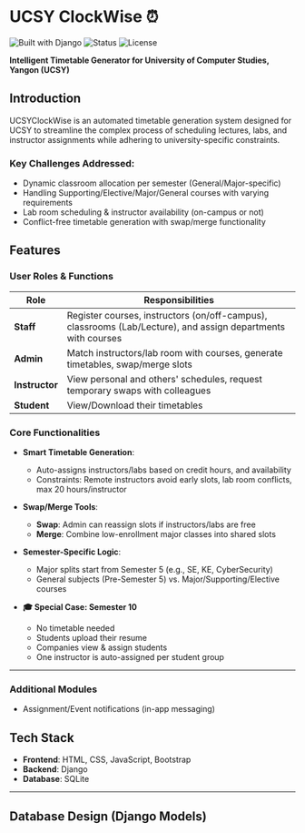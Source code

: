 # UCSY ClockWise ⏰

![Built with Django](https://img.shields.io/badge/Built%20With-Django-092E20?style=for-the-badge&logo=django&logoColor=white)
![Status](https://img.shields.io/badge/Project-In_Development-yellow?style=for-the-badge)
![License](https://img.shields.io/badge/License-MIT-blue?style=for-the-badge)

**Intelligent Timetable Generator for University of Computer Studies, Yangon (UCSY)**  

## Introduction  
UCSYClockWise is an automated timetable generation system designed for UCSY to streamline the complex process of scheduling lectures, labs, and instructor assignments while adhering to university-specific constraints.

### Key Challenges Addressed:
- Dynamic classroom allocation per semester (General/Major-specific)
- Handling Supporting/Elective/Major/General courses with varying requirements
- Lab room scheduling & instructor availability (on-campus or not)
- Conflict-free timetable generation with swap/merge functionality

## Features

### User Roles & Functions
| **Role** | Responsibilities |
|------|------------------|
| **Staff** | Register courses, instructors (on/off-campus), classrooms (Lab/Lecture), and assign departments with courses |
| **Admin** | Match instructors/lab room with courses, generate timetables, swap/merge slots |
| **Instructor** | View personal and others' schedules, request temporary swaps with colleagues |
| **Student** | View/Download their timetables |

### Core Functionalities
- **Smart Timetable Generation**:
  - Auto-assigns instructors/labs based on credit hours, and availability
  - Constraints: Remote instructors avoid early slots, lab room conflicts, max 20 hours/instructor
- **Swap/Merge Tools**:
  - **Swap**: Admin can reassign slots if instructors/labs are free
  - **Merge**: Combine low-enrollment major classes into shared slots
- **Semester-Specific Logic**:
  - Major splits start from Semester 5 (e.g., SE, KE, CyberSecurity)
  - General subjects (Pre-Semester 5) vs. Major/Supporting/Elective courses

- **🎓 Special Case: Semester 10**
  - No timetable needed
  - Students upload their resume
  - Companies view & assign students
  - One instructor is auto-assigned per student group

---

### Additional Modules 
- Assignment/Event notifications (in-app messaging)


## Tech Stack
- **Frontend**: HTML, CSS, JavaScript, Bootstrap
- **Backend**: Django
- **Database**: SQLite

---

## Database Design (Django Models)


